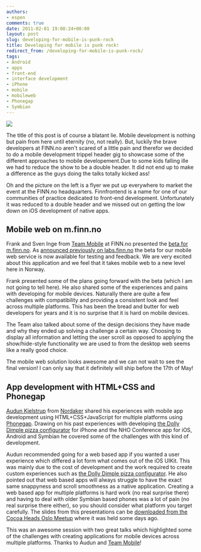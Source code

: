 ```yaml
---
authors:
- espen
comments: true
date: 2011-02-01 19:08:24+00:00
layout: post
slug: developing-for-mobile-is-punk-rock
title: Developing for mobile is punk rock!
redirect_from: /developing-for-mobile-is-punk-rock/
tags:
- Android
- apps
- front-end
- interface development
- iPhone
- mobile
- mobileweb
- Phonegap
- Symbian
---
```





[![](http://tech.finn.no/wp-content/uploads/2011/02/finnfronten_thumb.png)](http://tech.finn.no/wp-content/uploads/2011/02/finnfronten_thumb.png)

The title of this post is of course a blatant lie. Mobile development is nothing but pain from here until eternity (no, not really). But, luckily the brave developers at FINN.no aren't scared of a little pain and therefor we decided to do a mobile development trippel header gig to showcase some of the different approaches to mobile developement.Due to some kids falling ille we had to reduce the show to be a double header. It did not end up to make a difference as the guys doing the talks totally kicked ass!

Oh and the picture on the left is a flyer we put up everywhere to market the event at the FINN.no headquarters. Finnfrontend is a name for one of our communities of practice dedicated to front-end development. Unfortunately it was reduced to a double header and we missed out on getting the low down on iOS development of native apps.







## Mobile web on m.finn.no





Frank and Sven Inge from [Team Mobile](http://labs.finn.no/wp-content/uploads/2011/01/Teambilde-med-Kjetil.png) at FINN.no presented the [beta for m.finn.no](http://beta.m.finn.no). As [ announced previously on labs.finn.no](http://labs.finn.no/prov-utkast-til-ny-mobilweb-beta-m-finn-no/) the beta for our mobile web service is now available for testing and feedback. We are very excited about this application and we feel that it takes mobile web to a new level here in Norway.




Frank presented some of the plans going forward with the beta (which I am not going to tell here). He also shared some of the experiences and pains with developing for mobile devices. Naturally there are quite a few challenges with compatibility and providing a consistent look and feel across multiple platforms. This has been the bread and butter for web developers for years and it is no surprise that it is hard on mobile devices.




The Team also talked about some of the design decisions they have made and why they ended up solving a challenge a certain way. Choosing to display all information and letting the user scroll as opposed to applying the show/hide-style functionality we are used to from the desktop web seems like a really good choice.




The mobile web solution looks awesome and we can not wait to see the final version! I can only say that it definitely will ship before the 17th of May!







## App development with HTML+CSS and Phonegap





[Audun Kjelstrup](http://twitter.com/audungk) from [Nordaker](http://nordaaker.no/) shared his experiences with mobile app development using HTML+CSS+JavaScript for multiple platforms using [Phonegap](http://www.phonegap.com/). Drawing on his past experiences with developing [the Dolly Dimple pizza configurator](http://www.dolly.no/shop/nyheter/dollys_pizzabygger_naa_ogsaa_som_iphone_app) for iPhone and the NHO Conference app for iOS, Android and Symbian he covered some of the challenges with this kind of development.




Audun recommended going for a web based app if you wanted a user experience which differed a lot form what comes out of the iOS UIKit. This was mainly due to the cost of development and the work required to create custom experiences such as [the Dolly Dimple pizza configurator](http://www.dolly.no/shop/nyheter/dollys_pizzabygger_naa_ogsaa_som_iphone_app). He also pointed out that web based apps will always struggle to have the exact same snappyness and scroll smoothness as a native application. Creating a web based app for multiple platforms is hard work (no real surprise there) and having to deal with older Symbian based phones was a lot of pain (no real surprise there either), so you should consider what platform you target carefully.
The slides from this presentations can be [downloaded from the Cocoa Heads Oslo Meetup](http://www.meetup.com/CocoaHeads-Oslo/files/) where it was held some days ago.






This was an awesome session with two great talks which highlighted some of the challenges with creating applications for mobile devices across multiple platforms. Thanks to Audun and [Team Mobile](http://labs.finn.no/wp-content/uploads/2011/01/Teambilde-med-Kjetil.png)!



